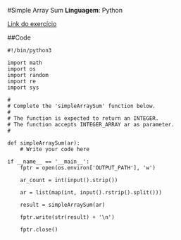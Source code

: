 #Simple Array Sum
**Linguagem**: Python

[Link do exercício](https://www.hackerrank.com/challenges/simple-array-sum)

##Code

~~~
#!/bin/python3

import math
import os
import random
import re
import sys

#
# Complete the 'simpleArraySum' function below.
#
# The function is expected to return an INTEGER.
# The function accepts INTEGER_ARRAY ar as parameter.
#

def simpleArraySum(ar):
    # Write your code here

if __name__ == '__main__':
    fptr = open(os.environ['OUTPUT_PATH'], 'w')

    ar_count = int(input().strip())

    ar = list(map(int, input().rstrip().split()))

    result = simpleArraySum(ar)

    fptr.write(str(result) + '\n')

    fptr.close()
~~~